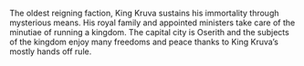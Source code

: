 The oldest reigning faction, King Kruva sustains his immortality through mysterious means. His royal family and appointed ministers take care of the minutiae of running a kingdom. The capital city is Oserith and the subjects of the kingdom enjoy many freedoms and peace thanks to King Kruva’s mostly hands off rule.